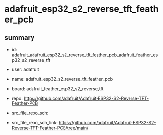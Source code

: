 # adafruit_esp32_s2_reverse_tft_feather_pcb
 
## summary 
* id: adafruit_adafruit_esp32_s2_reverse_tft_feather_pcb_adafruit_feather_esp32_s2_reverse_tft
* user: adafruit
* name: adafruit_esp32_s2_reverse_tft_feather_pcb
* board: adafruit_feather_esp32_s2_reverse_tft
* repo: https://github.com/adafruit/Adafruit-ESP32-S2-Reverse-TFT-Feather-PCB



* src_file_repo_sch: 
* src_file_repo_sch_link: https://github.com/adafruit/Adafruit-ESP32-S2-Reverse-TFT-Feather-PCB/tree/main/






